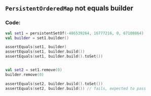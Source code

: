 ## `PersistentOrderedMap` not equals builder

### Code:

```kotlin
val set1 = persistentSetOf(-486539264, 16777216, 0, 67108864)
val builder = set1.builder()

assertEquals(set1, builder)
assertEquals(set1, builder.build())
assertEquals(set1, builder.build().toSet())


val set2 = set1.remove(0)
builder.remove(0)

assertEquals(set2, builder.build().toSet())
assertEquals(set2, builder.build()) // fails, expected to pass
```

